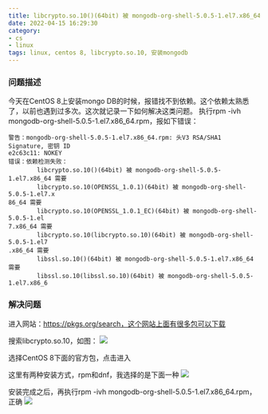 ```yaml
---
title: libcrypto.so.10()(64bit) 被 mongodb-org-shell-5.0.5-1.el7.x86_64 需要
date: 2022-04-15 16:29:30
category:
- cs
- linux
tags: linux, centos 8, libcrypto.so.10, 安装mongodb
---
```


### 问题描述
今天在CentOS 8上安装mongo DB的时候，报错找不到依赖。这个依赖太熟悉了，以前也遇到过多次。这次就记录一下如何解决这类问题。
执行rpm -ivh mongodb-org-shell-5.0.5-1.el7.x86_64.rpm，报如下错误：
```composer log
警告：mongodb-org-shell-5.0.5-1.el7.x86_64.rpm: 头V3 RSA/SHA1 Signature, 密钥 ID                                                                                                              e2c63c11: NOKEY
错误：依赖检测失败：
        libcrypto.so.10()(64bit) 被 mongodb-org-shell-5.0.5-1.el7.x86_64 需要
        libcrypto.so.10(OPENSSL_1.0.1)(64bit) 被 mongodb-org-shell-5.0.5-1.el7.x                                                                                                             86_64 需要
        libcrypto.so.10(OPENSSL_1.0.1_EC)(64bit) 被 mongodb-org-shell-5.0.5-1.el                                                                                                             7.x86_64 需要
        libcrypto.so.10(libcrypto.so.10)(64bit) 被 mongodb-org-shell-5.0.5-1.el7                                                                                                             .x86_64 需要
        libssl.so.10()(64bit) 被 mongodb-org-shell-5.0.5-1.el7.x86_64 需要
        libssl.so.10(libssl.so.10)(64bit) 被 mongodb-org-shell-5.0.5-1.el7.x86_6 
```

### 解决问题
进入网站：https://pkgs.org/search，这个网站上面有很多包可以下载

搜索libcrypto.so.10，如图：
<img src='/images/linux/libcrypto/2.png' />

选择CentOS 8下面的官方包，点击进入

这里有两种安装方式，rpm和dnf，我选择的是下面一种
<img src='/images/linux/libcrypto/3.png' />

安装完成之后，再执行rpm -ivh mongodb-org-shell-5.0.5-1.el7.x86_64.rpm，正确
<img src='/images/linux/libcrypto/4.png' />
